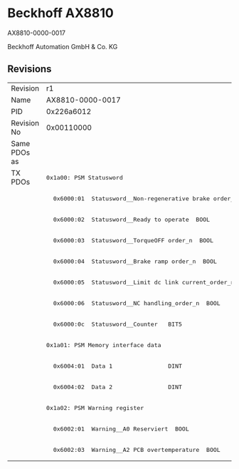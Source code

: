 # Beckhoff AX8810

AX8810-0000-0017

Beckhoff Automation GmbH & Co. KG



## Revisions
<table>
<tr >
<td>Revision</td>
<td><div class="foo">r1</div></td>
</tr>
<tr >
<td>Name</td>
<td><div class="foo">AX8810-0000-0017</div></td>
</tr>
<tr >
<td>PID</td>
<td><div class="foo">0x226a6012</div></td>
</tr>
<tr >
<td>Revision No</td>
<td><div class="foo">0x00110000</div></td>
</tr>
<tr >
<td>Same PDOs as</td>
<td><div class="foo"></div></td>
</tr>
<tr class="txpdo pdosection">
<td rowspan=14 valign=top>TX PDOs</td>
<td><pre>0x1a00: PSM Statusword</pre></td>
<td></td>
</tr>
<tr class="txpdo">
<td><pre>  0x6000:01  Statusword__Non-regenerative brake order_n  BOOL</pre></td>
</tr>
<tr class="txpdo">
<td><pre>  0x6000:02  Statusword__Ready to operate  BOOL</pre></td>
</tr>
<tr class="txpdo">
<td><pre>  0x6000:03  Statusword__TorqueOFF order_n  BOOL</pre></td>
</tr>
<tr class="txpdo">
<td><pre>  0x6000:04  Statusword__Brake ramp order_n  BOOL</pre></td>
</tr>
<tr class="txpdo">
<td><pre>  0x6000:05  Statusword__Limit dc link current_order_n  BOOL</pre></td>
</tr>
<tr class="txpdo">
<td><pre>  0x6000:06  Statusword__NC handling_order_n  BOOL</pre></td>
</tr>
<tr class="txpdo">
<td><pre>  0x6000:0c  Statusword__Counter   BIT5</pre></td>
</tr>
<tr class="txpdo pdosection">
<td><pre>0x1a01: PSM Memory interface data</pre></td>
</tr>
<tr class="txpdo">
<td><pre>  0x6004:01  Data 1                DINT</pre></td>
</tr>
<tr class="txpdo">
<td><pre>  0x6004:02  Data 2                DINT</pre></td>
</tr>
<tr class="txpdo pdosection">
<td><pre>0x1a02: PSM Warning register</pre></td>
</tr>
<tr class="txpdo">
<td><pre>  0x6002:01  Warning__A0 Reserviert  BOOL</pre></td>
</tr>
<tr class="txpdo">
<td><pre>  0x6002:03  Warning__A2 PCB overtemperature  BOOL</pre></td>
</tr>
</table>
